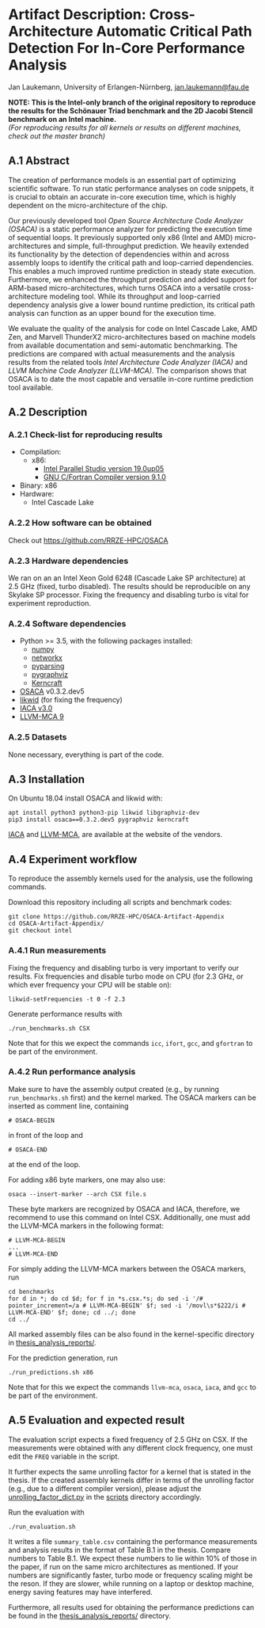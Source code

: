 # Artifact Description: Cross-Architecture Automatic Critical Path Detection For In-Core Performance Analysis
Jan Laukemann, University of Erlangen-Nürnberg, jan.laukemann@fau.de

**NOTE: This is the Intel-only branch of the original repository to reproduce the results for the Schönauer Triad benchmark and the 2D Jacobi Stencil benchmark on an Intel machine.**  
*(For reproducing results for all kernels or results on different machines, check out the master branch)*

## A.1 Abstract
The creation of performance models is an essential part of optimizing scientific software.
To run static performance analyses on code snippets, it is crucial to obtain an accurate in-core execution time, which is highly dependent on the micro-architecture of the chip.

Our previously developed tool *Open Source Architecture Code Analyzer (OSACA)* is a static performance analyzer for predicting the execution time of sequential loops.
It previously supported only x86 (Intel and AMD) micro-architectures and simple, full-throughput prediction.
We heavily extended its functionality by the detection of dependencies within and across assembly loops to identify the critical path and loop-carried dependencies.
This enables a much improved runtime prediction in steady state execution.
Furthermore, we enhanced the throughput prediction and added support for ARM-based micro-architectures, which turns OSACA into a versatile cross-architecture modeling tool.
While its throughput and loop-carried dependency analysis give a lower bound runtime prediction, its critical path analysis can function as an upper bound for the execution time.

We evaluate the quality of the analysis for code on Intel Cascade Lake, AMD Zen, and Marvell ThunderX2 micro-architectures based on machine models from available documentation and semi-automatic benchmarking.
The predictions are compared with actual measurements and the analysis results from the related tools *Intel Architecture Code Analyzer&nbsp;(IACA)* and *LLVM Machine Code Analyzer&nbsp;(LLVM-MCA)*.
The comparison shows that OSACA is to date the most capable and versatile in-core runtime prediction tool available.

## A.2 Description
### A.2.1 Check-list for reproducing results
- Compilation: 
  - x86:
    - [Intel Parallel Studio version 19.0up05](https://software.intel.com/en-us/compilers)
    - [GNU C/Fortran Compiler version&nbsp;9.1.0](https://gcc.gnu.org/gcc-9/)
- Binary: x86
- Hardware:
  - Intel Cascade Lake

### A.2.2 How software can be obtained
Check out https://github.com/RRZE-HPC/OSACA

### A.2.3 Hardware dependencies
We ran on an an Intel Xeon Gold 6248 (Cascade Lake SP architecture) at 2.5 GHz (fixed, turbo disabled). The results should be reproducible on any Skylake SP processor. Fixing the frequency and disabling turbo is vital for experiment reproduction.

### A.2.4 Software dependencies
- Python >= 3.5, with the following packages installed:
  - [numpy](https://numpy.org/)
  - [networkx](https://networkx.github.io/)
  - [pyparsing](https://github.com/pyparsing/pyparsing)
  - [pygraphviz](https://pygraphviz.github.io/)
  - [Kerncraft](https://github.com/RRZE-HPC/kerncraft)
- [OSACA](https://github.com/RRZE-HPC/OSACA) v0.3.2.dev5
- [likwid](https://github.com/RRZE-HPC/likwid/) (for fixing the frequency)
- [IACA v3.0](https://software.intel.com/en-us/articles/intel-architecture-code-analyzer)
- [LLVM-MCA 9](https://llvm.org/docs/CommandGuide/llvm-mca.html)

### A.2.5 Datasets
None necessary, everything is part of the code.

## A.3 Installation
On Ubuntu 18.04 install OSACA and likwid with:
```
apt install python3 python3-pip likwid libgraphviz-dev
pip3 install osaca==0.3.2.dev5 pygraphviz kerncraft
```

[IACA](https://software.intel.com/en-us/articles/intel-architecture-code-analyzer) and [LLVM-MCA](http://releases.llvm.org/), are available at the website of the vendors.

## A.4 Experiment workflow
To reproduce the assembly kernels used for the analysis, use the following commands.

Download this repository including all scripts and benchmark codes:
```
git clone https://github.com/RRZE-HPC/OSACA-Artifact-Appendix
cd OSACA-Artifact-Appendix/
git checkout intel
```

### A.4.1 Run measurements
Fixing the frequency and disabling turbo is very important to verify our results.
Fix frequencies and disable turbo mode on CPU (for 2.3 GHz, or which ever frequency your CPU will be stable on):
```
likwid-setFrequencies -t 0 -f 2.3
```
Generate performance results with
```
./run_benchmarks.sh CSX
```
Note that for this we expect the commands `icc`, `ifort`, `gcc`, and `gfortran` to be part of the environment.

### A.4.2 Run performance analysis
Make sure to have the assembly output created (e.g., by running `run_benchmarks.sh` first) and the kernel marked.
The OSACA markers can be inserted as comment line, containing
```
# OSACA-BEGIN
```
in front of the loop and 
```
# OSACA-END
```
at the end of the loop.

For adding x86 byte markers, one may also use:
```
osaca --insert-marker --arch CSX file.s
```
These byte markers are recognized by OSACA and IACA, therefore, we recommend to use this command on Intel CSX.
Additionally, one must add the LLVM-MCA markers in the following format:
```
# LLVM-MCA-BEGIN
...
# LLVM-MCA-END
```
For simply adding the LLVM-MCA markers between the OSACA markers, run
```
cd benchmarks
for d in *; do cd $d; for f in *s.csx.*s; do sed -i '/# pointer_increment=/a # LLVM-MCA-BEGIN' $f; sed -i '/movl\s*$222/i # LLVM-MCA-END' $f; done; cd ../; done
cd ../
```
All marked assembly files can be also found in the kernel-specific directory in [thesis_analysis_reports/](./thesis_analysis_reports).

For the prediction generation, run 
```
./run_predictions.sh x86
```
Note that for this we expect the commands `llvm-mca`, `osaca`, `iaca`, and `gcc` to be part of the environment.


## A.5 Evaluation and expected result
The evaluation script expects a fixed frequency of 2.5 GHz on CSX.
If the measurements were obtained with any different clock frequency, one must edit the `FREQ` variable in the script.

It further expects the same unrolling factor for a kernel that is stated in the thesis.
If the created assembly kernels differ in terms of the unrolling factor (e.g., due to a different compiler version), please adjust the [unrolling_factor_dict.py](./scripts/unrolling_factor_dict.py) in the [scripts](./scripts) directory accordingly.

Run the evaluation with
```
./run_evaluation.sh
```
It writes a file `summary_table.csv` containing the performance measurements and analysis results in the format of Table B.1 in the thesis.
Compare numbers to Table B.1.
We expect these numbers to lie within 10% of those in the paper, if run on the same micro architectures as mentioned. If your numbers are significantly faster, turbo mode or frequency scaling might be the reson. If they are slower, while running on a laptop or desktop machine, energy saving features may have interfered.

Furthermore, all results used for obtaining the performance predictions can be found in the [thesis_analysis_reports/](./thesis_analysis_reports) directory.
